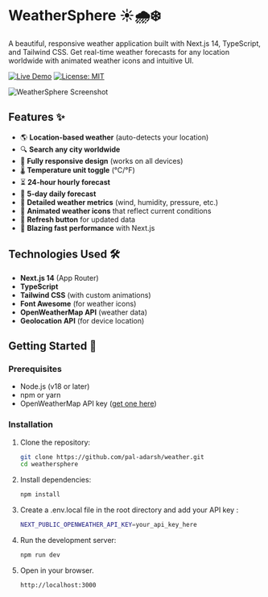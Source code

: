 # WeatherSphere ☀️🌧️❄️

A beautiful, responsive weather application built with Next.js 14, TypeScript, and Tailwind CSS. Get real-time weather forecasts for any location worldwide with animated weather icons and intuitive UI.

[![Live Demo](https://img.shields.io/badge/demo-live-green)](https://weathersphere-demo.vercel.app)
[![License: MIT](https://img.shields.io/badge/License-MIT-blue.svg)](https://opensource.org/licenses/MIT)

![WeatherSphere Screenshot](./public/screenshot.png)

## Features ✨

- 🌎 **Location-based weather** (auto-detects your location)
- 🔍 **Search any city worldwide**
- 📱 **Fully responsive design** (works on all devices)
- 🌡️ **Temperature unit toggle** (°C/°F)
- ⏳ **24-hour hourly forecast**
- 📅 **5-day daily forecast**
- 💨 **Detailed weather metrics** (wind, humidity, pressure, etc.)
- 🌈 **Animated weather icons** that reflect current conditions
- 🔄 **Refresh button** for updated data
- 🚀 **Blazing fast performance** with Next.js

## Technologies Used 🛠️

- **Next.js 14** (App Router)
- **TypeScript**
- **Tailwind CSS** (with custom animations)
- **Font Awesome** (for weather icons)
- **OpenWeatherMap API** (weather data)
- **Geolocation API** (for device location)

## Getting Started 🚀

### Prerequisites

- Node.js (v18 or later)
- npm or yarn
- OpenWeatherMap API key ([get one here](https://openweathermap.org/api))

### Installation

1. Clone the repository:
   ```bash
   git clone https://github.com/pal-adarsh/weather.git
   cd weathersphere
   ```

2. Install dependencies:
   ```bash
   npm install
   ```

3. Create a .env.local file in the root directory and add your API key :
   ```bash
   NEXT_PUBLIC_OPENWEATHER_API_KEY=your_api_key_here
   ```

4. Run the development server:
   ```bash
   npm run dev
   ```

5. Open in your browser.
   ```bash
   http://localhost:3000
   ```




